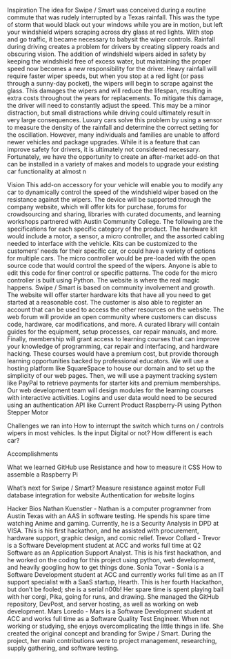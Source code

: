 Inspiration
	The idea for Swipe / Smart was conceived during a routine commute that was rudely interrupted by a Texas rainfall. This was the type of storm that would black out your windows while you are in motion, but left your windshield wipers scraping across dry glass at red lights. With stop and go traffic, it became necessary to babysit the wiper controls.
	Rainfall during driving creates a problem for drivers by creating slippery roads and obscuring vision. The addition of windshield wipers aided in safety by keeping the windshield free of excess water, but maintaining the proper speed now becomes a new responsibility for the driver. 
	Heavy rainfall will require faster wiper speeds, but when you stop at a red light (or pass through a sunny-day pocket), the wipers will begin to scrape against the glass. This damages the wipers and will reduce the lifespan, resulting in extra costs throughout the years for replacements. To mitigate this damage, the driver will need to constantly adjust the speed. This may be a minor distraction, but small distractions while driving could ultimately result in very large consequences.
	Luxury cars solve this problem by using a sensor to measure the density of the rainfall and determine the correct setting for the oscillation. However, many individuals and families are unable to afford newer vehicles and package upgrades. While it is a feature that can improve safety for drivers, it is ultimately not considered necessary.
	Fortunately, we have the opportunity to create an after-market add-on that can be installed in a variety of makes and models to upgrade your existing car functionality at almost n

Vision 
	This add-on accessory for your vehicle will enable you to modify any car to dynamically control the speed of the windshield wiper based on the resistance against the wipers. The device will be supported through the company website, which will offer kits for purchase, forums for crowdsourcing and sharing, libraries with curated documents, and learning workshops partnered with Austin Community College. The following are the specifications for each specific category of the product.
	The hardware kit would include a motor, a sensor, a micro controller, and the assorted cabling needed to interface with the vehicle. Kits can be customized to the customers’ needs for their specific car, or could have a variety of options for multiple cars. 
	The micro controller would be pre-loaded with the open source code that would control the speed of the wipers. Anyone is able to edit this code for finer control or specific patterns. The code for  the micro controller is built using Python. 
	The website is where the real magic happens. Swipe / Smart is based on community involvement and growth. The website will offer starter hardware kits that have all you need to get started at a reasonable cost. The customer is also able to register an account that can be used to access the other resources on the website. The web forum will provide an open community where customers can discuss code, hardware, car modifications, and more. A curated library will contain guides for the equipment, setup processes, car repair manuals, and more. Finally, membership will grant access to learning courses that can improve your knowledge of programming, car repair and interfacing, and hardware hacking. These courses would have a premium cost, but provide thorough learning opportunities backed by professional educators. 
	We will use a hosting platform like SquareSpace to house our domain and to set up the simplicity of our web pages. Then, we will use a payment tracking system like PayPal to retrieve payments for starter kits and premium memberships. Our web development team will design modules for the learning courses with interactive activities. Logins and user data would need to be secured using an authentication API like 
Current Product
Raspberry-Pi using Python
Stepper Motor

Challenges we ran into
How to interrupt the switch which turns on / controls wipers in most vehicles. 
Is the input Digital or not?
How different is each car?

Accomplishments

What we learned
GitHub use
Resistance and how to measure it
CSS
How to assemble a Raspberry Pi 

What’s next for Swipe / Smart?
Measure resistance against motor
Full database integration for website
Authentication for website logins

Hacker Bios
Nathan Kuenstler -
Nathan is a computer programmer from Austin Texas with an AAS in software testing. He spends his spare time watching Anime and gaming. Currently, he is a Security Analysis in DPD at VISA. This is his first hackathon, and he assisted with procurement, hardware support, graphic design, and comic relief.
Trevor Collard -
Trevor is a Software Development student at ACC and works full time at Q2 Software as an Application Support Analyst. This is his first hackathon, and he worked on the coding for this project using python, web development, and heavily googling how to get things done. 
Sonia Tovar -
Sonia is a Software Development student at ACC and currently works full time as an IT support specialist with a SaaS startup, Hearth. This is her fourth Hackathon, but don’t be fooled; she is a serial n00b! Her spare time is spent playing ball with her corgi, Pika, going for runs, and drawing. She managed the GitHub repository, DevPost, and server hosting, as well as working on web development.
Mars Loredo - 
Mars is a Software Development student at ACC and works full time as a Software Quality Test Engineer. When not working or studying, she enjoys overcomplicating the little things in life. She created the original concept and branding for Swipe / Smart. During the project, her main contributions were to project management, researching, supply gathering, and software testing.
